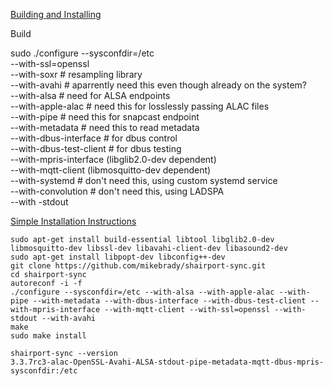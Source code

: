 [Building and Installing](https://github.com/mikebrady/shairport-sync#building-and-installing)

Build

sudo ./configure
  --sysconfdir=/etc  
  --with-ssl=openssl  
  --with-soxr # resampling library  
  --with-avahi # aparrently need this even though already on the system?  
  --with-alsa # need for ALSA endpoints  
  --with-apple-alac # need this for losslessly passing ALAC files  
  --with-pipe # need this for snapcast endpoint  
  --with-metadata # need this to read metadata  
  --with-dbus-interface # for dbus control  
  --with-dbus-test-client # for dbus testing  
  --with-mpris-interface (libglib2.0-dev dependent)  
  --with-mqtt-client (libmosquitto-dev dependent)  
  --with-systemd # don't need this, using custom systemd service  
  --with-convolution # don't need this, using LADSPA  
  --with -stdout
  
[Simple Installation Instructions](https://github.com/mikebrady/shairport-sync/blob/master/INSTALL.md)  

`sudo apt-get install build-essential libtool libglib2.0-dev libmosquitto-dev libssl-dev libavahi-client-dev libasound2-dev`  
`sudo apt-get install libpopt-dev libconfig++-dev`  
`git clone https://github.com/mikebrady/shairport-sync.git`  
`cd shairport-sync`  
`autoreconf -i -f`  
`./configure --sysconfdir=/etc --with-alsa --with-apple-alac --with-pipe --with-metadata --with-dbus-interface --with-dbus-test-client --with-mpris-interface --with-mqtt-client --with-ssl=openssl --with-stdout --with-avahi`  
`make`  
`sudo make install`  

`shairport-sync --version`  
`3.3.7rc3-alac-OpenSSL-Avahi-ALSA-stdout-pipe-metadata-mqtt-dbus-mpris-sysconfdir:/etc`  

